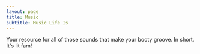 ```yaml
---
layout: page
title: Music
subtitle: Music Life Is
---
```


Your resource for all of those sounds that make your booty groove. In short. It's lit fam!

